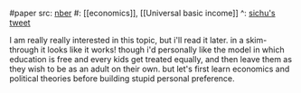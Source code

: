 #paper 
src: [nber](https://conference.nber.org/conf_papers/f192616.pdf) 
#: [[economics]], [[Universal basic income]] 
^: [sichu's tweet](https://twitter.com/lu_sichu/status/1733044694509076733) 

I am really really interested in this topic, but i'll read it later. in a skim-through it looks like it works! though i'd personally like the model in which education is free and every kids get treated equally, and then leave them as they wish to be as an adult on their own. but let's first learn economics and political theories before building stupid personal preference.